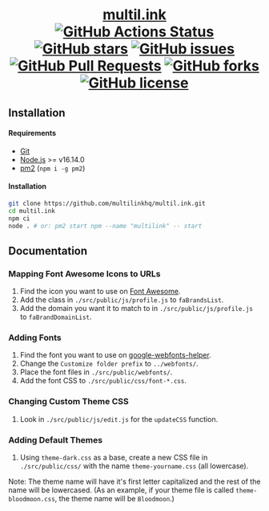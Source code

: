 <div align="center">
<h1><a href="https://multil.ink">multil.ink</a><br>
<a href="https://github.com/multilinkhq/multil.ink/actions/workflows/linter.yml"><img alt="GitHub Actions Status" src="https://github.com/multilinkhq/multil.ink/actions/workflows/linter.yml/badge.svg"></a>
<a href="https://github.com/multilinkhq/multil.ink/stargazers"><img alt="GitHub stars" src="https://badges.chse.dev:/github/stars/multilinkhq/multil.ink"></a>
<a href="https://github.com/multilinkhq/multil.ink/issues"><img alt="GitHub issues" src="https://badges.chse.dev:/github/issues/multilinkhq/multil.ink"></a>
<a href="https://github.com/multilinkhq/multil.ink/pulls"><img alt="GitHub Pull Requests" src="https://badges.chse.dev:/github/issues-pr/multilinkhq/multil.ink"></a>
<a href="https://github.com/multilinkhq/multil.ink/network"><img alt="GitHub forks" src="https://badges.chse.dev:/github/forks/multilinkhq/multil.ink"></a>
<a href="https://github.com/multilinkhq/multil.ink/blob/main/LICENSE.md"><img alt="GitHub license" src="https://badges.chse.dev:/github/license/multilinkhq/multil.ink"></a>
</h1></div>

## Installation

#### Requirements  
- [Git](https://git-scm.com/)
- [Node.js](https://nodejs.org/) >= v16.14.0
- [pm2](https://www.npmjs.com/package/pm2) (`npm i -g pm2`)

#### Installation

```bash
git clone https://github.com/multilinkhq/multil.ink.git
cd multil.ink
npm ci
node . # or: pm2 start npm --name "multilink" -- start
```

## Documentation

### Mapping Font Awesome Icons to URLs
1. Find the icon you want to use on [Font Awesome](https://fontawesome.com/v5/cheatsheet/free/brands).
2. Add the class in `./src/public/js/profile.js` to `faBrandsList`.
3. Add the domain you want it to match to in `./src/public/js/profile.js` to `faBrandDomainList`.

### Adding Fonts
1. Find the font you want to use on [google-webfonts-helper](https://google-webfonts-helper.herokuapp.com/).
2. Change the `Customize folder prefix` to `../webfonts/`.
3. Place the font files in `./src/public/webfonts/`.
4. Add the font CSS to `./src/public/css/font-*.css`.

### Changing Custom Theme CSS
1. Look in `./src/public/js/edit.js` for the `updateCSS` function.

### Adding Default Themes
1. Using `theme-dark.css` as a base, create a new CSS file in `./src/public/css/` with the name `theme-yourname.css` (all lowercase).

Note: The theme name will have it's first letter capitalized and the rest of the name will be lowercased. (As an example, if your theme file is called `theme-bloodmoon.css`, the theme name will be `Bloodmoon`.)
